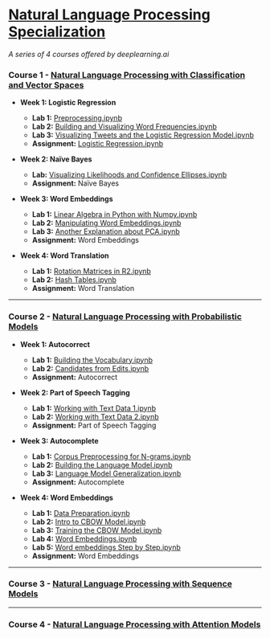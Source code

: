 # [Natural Language Processing Specialization](https://www.coursera.org/specializations/natural-language-processing)
<i>A series of 4 courses offered by deeplearning.ai</i>

### Course 1 - [Natural Language Processing with Classification and Vector Spaces](https://www.coursera.org/learn/classification-vector-spaces-in-nlp)

* **Week 1: Logistic Regression**

  * **Lab 1:** [Preprocessing.ipynb](https://github.com/Andrew-Ng-s-number-one-fan/Natural-Language-Processing-Specialization/blob/master/01%20-%20Natural%20Language%20Processing%20with%20Classification%20and%20Vector%20Spaces/C1_W1_N1_Preprocessing.ipynb)
  * **Lab 2:** [Building and Visualizing Word Frequencies.ipynb](https://github.com/Andrew-Ng-s-number-one-fan/Natural-Language-Processing-Specialization/blob/master/01%20-%20Natural%20Language%20Processing%20with%20Classification%20and%20Vector%20Spaces/C1_W1_N2_Building%20and%20Visualizing%20Word%20Frequencies.ipynb)
  * **Lab 3:** [Visualizing Tweets and the Logistic Regression Model.ipynb](https://github.com/Andrew-Ng-s-number-one-fan/Natural-Language-Processing-Specialization/blob/master/01%20-%20Natural%20Language%20Processing%20with%20Classification%20and%20Vector%20Spaces/C1_W1_N3_Visualizing%20Tweets%20and%20the%20Logistic%20Regression%20Model.ipynb)
  * **Assignment:** [Logistic Regression.ipynb](https://github.com/Andrew-Ng-s-number-one-fan/Natural-Language-Processing-Specialization/blob/master/01%20-%20Natural%20Language%20Processing%20with%20Classification%20and%20Vector%20Spaces/C1_W1_Assignment.ipynb)
  
* **Week 2: Naïve Bayes**
  * **Lab:** [Visualizing Likelihoods and Confidence Ellipses.ipynb](https://github.com/Andrew-Ng-s-number-one-fan/Natural-Language-Processing-Specialization/blob/master/01%20-%20Natural%20Language%20Processing%20with%20Classification%20and%20Vector%20Spaces/C1_W2_N1_Visualizing%20Likelihoods%20and%20Confidence%20Ellipses.ipynb)
  * **Assignment:** Naïve Bayes
  
* **Week 3: Word Embeddings**
  * **Lab 1:** [Linear Algebra in Python with Numpy.ipynb](https://github.com/Andrew-Ng-s-number-one-fan/Natural-Language-Processing-Specialization/blob/master/01%20-%20Natural%20Language%20Processing%20with%20Classification%20and%20Vector%20Spaces/C1_W3_N1_Linear%20Algebra%20in%20Python%20with%20NumPy.ipynb)
  * **Lab 2:** [Manipulating Word Embeddings.ipynb](https://github.com/Andrew-Ng-s-number-one-fan/Natural-Language-Processing-Specialization/blob/master/01%20-%20Natural%20Language%20Processing%20with%20Classification%20and%20Vector%20Spaces/C1_W3_N2_Manipulating%20Word%20Embeddings.ipynb)
  * **Lab 3:** [Another Explanation about PCA.ipynb]()
  * **Assignment:** Word Embeddings
  
* **Week 4: Word Translation**
  * **Lab 1:** [Rotation Matrices in R2.ipynb]()
  * **Lab 2:** [Hash Tables.ipynb]()
  * **Assignment:** Word Translation

<hr>

### Course 2 - [Natural Language Processing with Probabilistic Models](https://www.coursera.org/learn/probabilistic-models-in-nlp)

* **Week 1: Autocorrect**

  * **Lab 1:** [Building the Vocabulary.ipynb]()
  * **Lab 2:** [Candidates from Edits.ipynb]()
  * **Assignment:** Autocorrect
  
* **Week 2: Part of Speech Tagging**

  * **Lab 1:** [Working with Text Data 1.ipynb]()
  * **Lab 2:** [Working with Text Data 2.ipynb]()
  * **Assignment:** Part of Speech Tagging
  
* **Week 3: Autocomplete**

  * **Lab 1:** [Corpus Preprocessing for N-grams.ipynb]()
  * **Lab 2:** [Building the Language Model.ipynb]()
  * **Lab 3:** [Language Model Generalization.ipynb]()
  * **Assignment:** Autocomplete
  
* **Week 4: Word Embeddings**

  * **Lab 1:** [Data Preparation.ipynb]()
  * **Lab 2:** [Intro to CBOW Model.ipynb]()
  * **Lab 3:** [Training the CBOW Model.ipynb]()
  * **Lab 4:** [Word Embeddings.ipynb]()
  * **Lab 5:** [Word embeddings Step by Step.ipynb]()
  * **Assignment:** Word Embeddings

<hr>

### Course 3 - [Natural Language Processing with Sequence Models](https://www.coursera.org/learn/sequence-models-in-nlp)

<hr>

### Course 4 - [Natural Language Processing with Attention Models](https://www.coursera.org/learn/attention-models-in-nlp)

